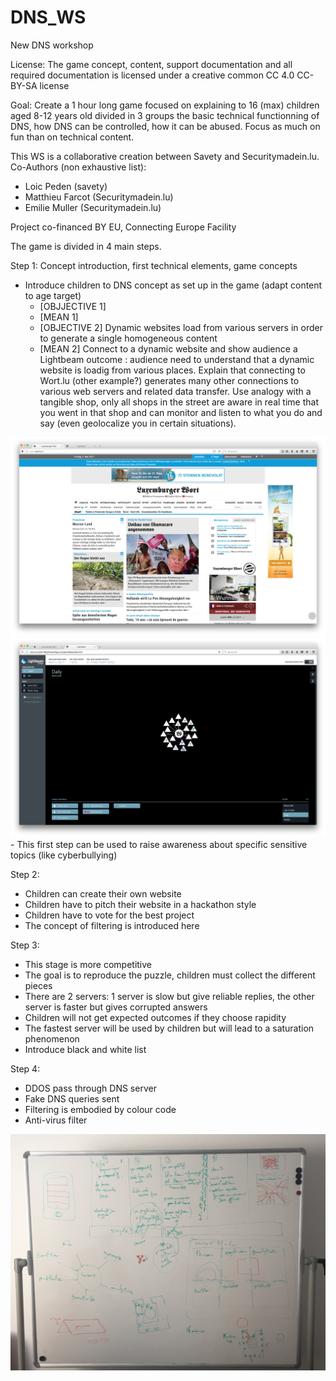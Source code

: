 # DNS_WS
New DNS workshop

License:
The game concept, content, support documentation and all required documentation is licensed under a creative common CC 4.0 CC-BY-SA license

Goal:
Create a 1 hour long game focused on explaining to 16 (max) children aged 8-12 years old divided in 3 groups the basic technical functionning of DNS, how DNS can be controlled, how it can be abused. Focus as much on fun than on technical content.

This WS is a collaborative creation between Savety and Securitymadein.lu. 
Co-Authors (non exhaustive list): 
- Loic Peden (savety)
- Matthieu Farcot (Securitymadein.lu)
- Emilie Muller (Securitymadein.lu)

Project co-financed BY EU, Connecting Europe Facility

The game is divided in 4 main steps.

Step 1: Concept introduction, first technical elements, game concepts

- Introduce children to DNS concept as set up in the game (adapt content to age target)
     - [OBJJECTIVE 1] 
     - [MEAN 1]
     - [OBJECTIVE 2] Dynamic websites load from various servers in order to generate a single homogeneous content
     - [MEAN 2] Connect to a dynamic website and show audience a Lightbeam outcome : audience need to understand that a dynamic website is loadig from various places. Explain that connecting to Wort.lu (other example?) generates many other connections to various web servers and related data transfer. Use analogy with a tangible shop, only all shops in the street are aware in real time that you went in that shop and can monitor and listen to what you do and say (even geolocalize you in certain situations).
<img src="wort_capture.png">
<img src="lightbeam_capture.png">
- This first step can be used to raise awareness about specific sensitive topics (like cyberbullying)

Step 2:

- Children can create their own website
- Children have to pitch their website in a hackathon style
- Children have to vote for the best project
- The concept of filtering is introduced here

Step 3:

- This stage is more competitive
- The goal is to reproduce the puzzle, children must collect the different pieces
- There are 2 servers: 1 server is slow but give reliable replies, the other server is faster but gives corrupted answers
- Children will not get expected outcomes if they choose rapidity
- The fastest server will be used by children but will lead to a saturation phenomenon
- Introduce black and white list

Step 4:

- DDOS pass through DNS server
- Fake DNS queries sent
- Filtering is embodied by colour code
- Anti-virus filter




<img src="Brainstorm.jpg">
